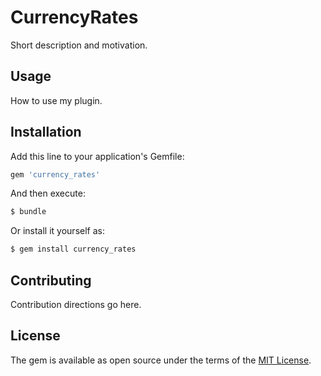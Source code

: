 # CurrencyRates
Short description and motivation.

## Usage
How to use my plugin.

## Installation
Add this line to your application's Gemfile:

```ruby
gem 'currency_rates'
```

And then execute:
```bash
$ bundle
```

Or install it yourself as:
```bash
$ gem install currency_rates
```

## Contributing
Contribution directions go here.

## License
The gem is available as open source under the terms of the [MIT License](http://opensource.org/licenses/MIT).
